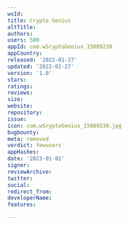 ```yaml
---
wsId: 
title: Crypto Genius
altTitle: 
authors: 
users: 500
appId: com.wSryptoGenius_15089239
appCountry: 
released: '2022-01-27'
updated: '2022-01-27'
version: '1.0'
stars: 
ratings: 
reviews: 
size: 
website: 
repository: 
issue: 
icon: com.wSryptoGenius_15089239.jpg
bugbounty: 
meta: removed
verdict: fewusers
appHashes: 
date: '2023-01-02'
signer: 
reviewArchive: 
twitter: 
social: 
redirect_from: 
developerName: 
features: 

---
```


